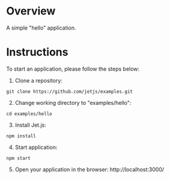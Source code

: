 # Overview
A simple "hello" application.

# Instructions
To start an application, please follow the steps below:

1. Clone a repository:
```
git clone https://github.com/jetjs/examples.git
```

2. Change working directory to "examples/hello":
```
cd examples/hello
```

3. Install Jet.js:
```
npm install
```

4. Start application:
```
npm start
```

5. Open your application in the browser: http://localhost:3000/
